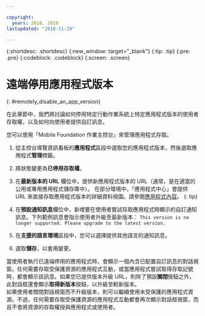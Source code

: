 ```yaml
---

copyright:
  years: 2018, 2019
lastupdated: "2018-11-29"

---
```


{:shortdesc: .shortdesc}
{:new_window: target="_blank"}
{:tip: .tip}
{:pre: .pre}
{:codeblock: .codeblock}
{:screen: .screen}

# 遠端停用應用程式版本
{: #remotely_disable_an_app_version}

在此章節中，我們將討論如何停用特定行動作業系統上特定應用程式版本的使用者存取權，以及如何向使用者提供自訂訊息。

您可以使用「Mobile Foundation 作業主控台」來管理應用程式存取。

1. 從主控台導覽資訊看板的**應用程式**區段中選取您的應用程式版本，然後選取應用程式**管理**標籤。
2. 將狀態變更為**已停用存取權**。
3. 在**最新版本的 URL** 欄位中，提供新應用程式版本的 URL（通常，是在適當的公用或專用應用程式儲存庫中）。
   在部分環境中，「應用程式中心」會提供 URL 來直接存取應用程式版本的詳細資料視圖。請參閱[應用程式內容](https://mobilefirstplatform.ibmcloud.com/tutorials/en/foundation/8.0/appcenter/appcenter-console/#application-properties)。
   {: tip}

4. 在**預設通知訊息**欄位中，新增要在使用者嘗試存取應用程式時顯示的自訂通知訊息。下列範例訊息會指示使用者升級至最新版本：
   `This version is no longer supported. Please upgrade to the latest version.`
5. 在**支援的語言環境**區段中，您可以選擇提供其他語言的通知訊息。
6. 選取**儲存**，以套用變更。

當使用者執行已遠端停用的應用程式時，會顯示一個內含已配置自訂訊息的對話視窗。任何需要存取受保護資源的應用程式互動，或當應用程式嘗試取得存取記號時，都會顯示該訊息。如果您已提供版本升級 URL，則除了預設**關閉**按鈕之外，此對話框還會顯示**取得新版本**按鈕，以升級至較新版本。<br/>
如果使用者關閉對話視窗而不升級版本，則可以繼續使用未受保護的應用程式資源。不過，任何需要存取受保護資源的應用程式互動都會再次顯示對話框視窗，而且不會將資源的存取權授與應用程式或使用者。


